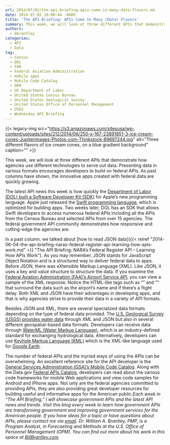 ```yaml
---
url: 2014/07/02/the-api-briefing-apis-come-in-many-data-flavors.md
date: 2014-07-02 10:00:44 -0400
title: 'The API Briefing: APIs Come In Many (Data) Flavors'
summary: This week, we will look at three different APIs that demonstrate how agencies use different technologies to serve out data. Presenting data in various formats encourages developers to build on federal APIs. As past columns have shown, the innovative apps created with federal data are quickly growing. The latest API news this week is how
authors:
  - bbrantley
categories:
  - API
  - Data
tag:
  - Census
  - DOL
  - FAA
  - Federal Aviation Administration
  - mobile apps
  - Mobile Code Catalog
  - OPM
  - US Department of Labor
  - United States Census Bureau
  - United States Geological Survey
  - United States Office of Personnel Management
  - USGS
  - Wednesday API Briefing
---
```


{{< legacy-img src="https://s3.amazonaws.com/sitesusa/wp-content/uploads/sites/212/2014/06/250-x-167-23891851-3-ice-cream-cones-Jupiterimages-Photos-com-Thinkstock-89697244.jpg" alt="Three different flavors of ice cream cones, on a blue gradient background" caption="" >}} 

This week, we will look at three different APIs that demonstrate how agencies use different technologies to serve out data. Presenting data in various formats encourages developers to build on federal APIs. As past columns have shown, the innovative apps created with federal data are quickly growing.

The latest API news this week is how quickly the <a href="https://github.com/USDepartmentofLabor/Swift-Federal-Data-SDK" target="_blank">Department of Labor (DOL) built a Software Developer Kit (SDK)</a> for Apple’s new programming language. Apple just released the <a href="https://developer.apple.com/swift/" target="_blank">Swift programming language</a>, which is optimized for building apps. Two weeks later, DOL has an SDK that allows Swift developers to access numerous federal APIs including all the APIs from the Census Bureau and selected APIs from over 15 agencies. The federal government API community demonstrates how responsive and cutting-edge the agencies are.

In a past column, we talked about [how to read JSON data]({{< relref "2014-06-04-the-api-briefing-naras-federal-register-api-learning-how-apis-work.md" >}} "The API Briefing:  NARA’s Federal Register API – Learning How APIs Work"). As you may remember, JSON stands for JavaScript Object Notation and is a structured way to deliver federal data to apps. Before JSON, there was eXtensible Markup Language (XML). Like JSON, it uses a key and value structure to structure the data. If you examine the <a href="http://services.faa.gov/docs/services/airport/#airportStatus" target="_blank">Federal Aviation Administration (FAA)’s Airport Service API</a>, you can view a sample of the XML response. Notice the HTML-like tags such as “<Name>” and “<Delay>” that surround the data such as the airport’s name and if there&#8217;s a flight delay. Both XML and JSON have their advantages in developing apps, and that is why agencies strive to provide their data in a variety of API formats.

Besides JSON and XML, there are several specialized data formats depending on the type of federal data provided. The <a href="http://waterservices.usgs.gov/" target="_blank">U.S. Geological Survey (USGS) provides water data</a> through XML and JSON but also in several different geospatial-based data formats. Developers can receive data through <a href="http://his.cuahsi.org/wofws.html" target="_blank">WaterML (Water Markup Language)</a>, which is an industry-defined standard for exchanging hydrological data. Alternatively, developers can use <a href="http://en.wikipedia.org/wiki/Keyhole_Markup_Language" target="_blank">Keyhole Markup Language (KML)</a> which is the XML-like language used for <a href="https://www.google.com/earth/" target="_blank">Google Earth</a>.

The number of federal APIs and the myriad ways of using the APIs can be overwhelming. An excellent reference site for the API developer is the <a href="http://gsa.github.io/Mobile-Code-Catalog/" target="_blank">General Services Administration (GSA)’s Mobile Code Catalog</a>. Along with the Data.gov <a href="http://www.data.gov/developers/apis" target="_blank">Federal APIs Catalog</a>, developers can read about the various code frameworks for mobile Web applications and view code samples for Android and iPhone apps. Not only are the federal agencies committed to providing APIs, they are also providing great developer resources for building useful and informative apps for the American public._Each week in “The API Briefing,” I will showcase government APIs and the latest API news and trends. Visit this blog every week to learn how government APIs are transforming government and improving government services for the American people. If you have ideas for a topic or have questions about APIs, please contact me via [email](mailto:William.Brantley@opm.gov)._
_Dr. William A. Brantley, PMP, is a Program Analyst, in Forecasting and Methods at the U.S. Office of Personnel Management (OPM). You can find out more about his work in this space at <a href="http://billbrantley.com/" target="_blank">BillBrantley.com</a>._

<div class="copyIcon copy0">
</div>

<div class="pasteIcon paste0">
</div>

<div class="notifyIcon">
</div>